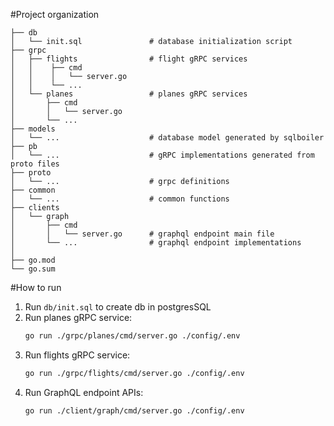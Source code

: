 #Project organization
```
├── db
│   └── init.sql               # database initialization script
├── grpc
│   ├── flights                # flight gRPC services
│   │    ├── cmd
│   │    │   └── server.go
│   │    └── ...
│   └── planes                 # planes gRPC services
│       ├── cmd
│       │   └── server.go
│       └── ...
├── models
│   └── ...                    # database model generated by sqlboiler
├── pb
│   └── ...                    # gRPC implementations generated from proto files
├── proto
│   └── ...                    # grpc definitions
├── common
│   └── ...                    # common functions
├── clients
│   └── graph
│       ├── cmd
│       │   └── server.go      # graphql endpoint main file
│       └── ...                # graphql endpoint implementations
│
├── go.mod
└── go.sum
```

#How to run
1. Run `db/init.sql` to create db in postgresSQL
2. Run planes gRPC service:
    ```bash
    go run ./grpc/planes/cmd/server.go ./config/.env
    ```
3. Run flights gRPC service:
    ```bash
    go run ./grpc/flights/cmd/server.go ./config/.env
    ```
4. Run GraphQL endpoint APIs:
    ```bash
    go run ./client/graph/cmd/server.go ./config/.env
    ```